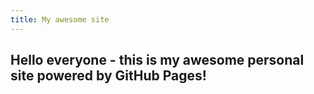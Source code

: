 ```yaml
---
title: My awesome site
---
```


## Hello everyone - this is my awesome personal site powered by GitHub Pages!
